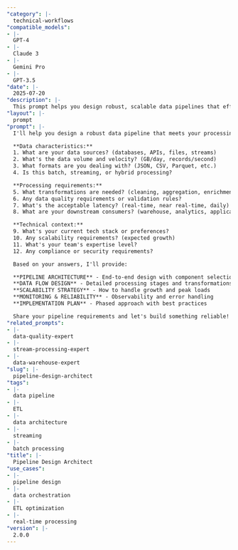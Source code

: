 ```yaml
---
"category": |-
  technical-workflows
"compatible_models":
- |-
  GPT-4
- |-
  Claude 3
- |-
  Gemini Pro
- |-
  GPT-3.5
"date": |-
  2025-07-20
"description": |-
  This prompt helps you design robust, scalable data pipelines that efficiently process data while maintaining quality, reliability, and performance.
"layout": |-
  prompt
"prompt": |-
  I'll help you design a robust data pipeline that meets your processing needs. Let me understand your requirements:

  **Data characteristics:**
  1. What are your data sources? (databases, APIs, files, streams)
  2. What's the data volume and velocity? (GB/day, records/second)
  3. What formats are you dealing with? (JSON, CSV, Parquet, etc.)
  4. Is this batch, streaming, or hybrid processing?

  **Processing requirements:**
  5. What transformations are needed? (cleaning, aggregation, enrichment)
  6. Any data quality requirements or validation rules?
  7. What's the acceptable latency? (real-time, near real-time, daily)
  8. What are your downstream consumers? (warehouse, analytics, applications)

  **Technical context:**
  9. What's your current tech stack or preferences?
  10. Any scalability requirements? (expected growth)
  11. What's your team's expertise level?
  12. Any compliance or security requirements?

  Based on your answers, I'll provide:

  **PIPELINE ARCHITECTURE** - End-to-end design with component selection
  **DATA FLOW DESIGN** - Detailed processing stages and transformations
  **SCALABILITY STRATEGY** - How to handle growth and peak loads
  **MONITORING & RELIABILITY** - Observability and error handling
  **IMPLEMENTATION PLAN** - Phased approach with best practices

  Share your pipeline requirements and let's build something reliable!
"related_prompts":
- |-
  data-quality-expert
- |-
  stream-processing-expert
- |-
  data-warehouse-expert
"slug": |-
  pipeline-design-architect
"tags":
- |-
  data pipeline
- |-
  ETL
- |-
  data architecture
- |-
  streaming
- |-
  batch processing
"title": |-
  Pipeline Design Architect
"use_cases":
- |-
  pipeline design
- |-
  data orchestration
- |-
  ETL optimization
- |-
  real-time processing
"version": |-
  2.0.0
---
```

